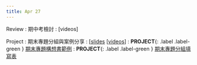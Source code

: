 ```yaml
---
title: Apr 27
---
```


Review
: 期中考檢討
  : [videos]

Project
: 期末專題分組與案例分享
  : [[slides](https://docs.google.com/presentation/d/1J-KRejhDuO9lm5GhBE681xxLrojD_7OyXYBozxPsUUE/edit?usp=sharing) [[videos](https://youtu.be/-7jO2fu6Fec)]
: **PROJECT**{: .label .label-green } [期末專題構想書範例](https://hackmd.io/kfstnzpoQ9mrsZKjtUwcYg)
: **PROJECT**{: .label .label-green } [期末專題分組填寫表](https://forms.gle/Ls192bA4uL5EA1t26)
